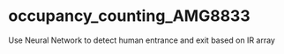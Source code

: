 # occupancy_counting_AMG8833
Use Neural Network to detect human entrance and exit based on IR array
